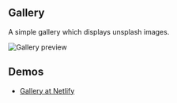 ## Gallery
A simple gallery which displays unsplash images.

![Gallery preview](https://imgur.com/6eniO1N.png)

## Demos
+ [Gallery at Netlify](https://gallery.kyya.space/)


